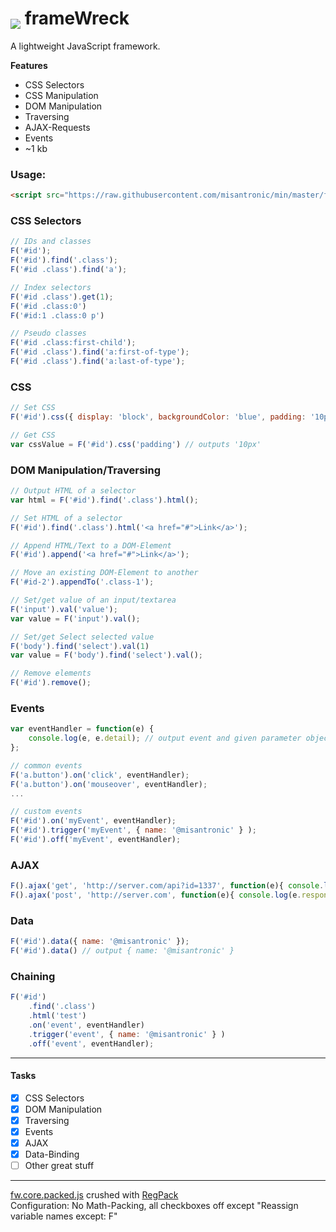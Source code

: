 <h1><img src="https://raw.githubusercontent.com/google/material-design-icons/master/action/2x_web/ic_dashboard_black_24dp.png" valign="bottom"> frameWreck</h1>

A lightweight JavaScript framework.

**Features**
 - CSS Selectors
 - CSS Manipulation
 - DOM Manipulation
 - Traversing
 - AJAX-Requests
 - Events
 - ~1 kb 

### Usage:
```html
<script src="https://raw.githubusercontent.com/misantronic/min/master/framewreck/fw.core.min.js"></script>
```

### CSS Selectors
```javascript
// IDs and classes
F('#id');
F('#id').find('.class');
F('#id .class').find('a');

// Index selectors
F('#id .class').get(1);
F('#id .class:0')
F('#id:1 .class:0 p')

// Pseudo classes
F('#id .class:first-child');
F('#id .class').find('a:first-of-type');
F('#id .class').find('a:last-of-type');
```

### CSS
```javascript
// Set CSS
F('#id').css({ display: 'block', backgroundColor: 'blue', padding: '10px' });

// Get CSS
var cssValue = F('#id').css('padding') // outputs '10px'
```

### DOM Manipulation/Traversing
```javascript
// Output HTML of a selector
var html = F('#id').find('.class').html();

// Set HTML of a selector
F('#id').find('.class').html('<a href="#">Link</a>');

// Append HTML/Text to a DOM-Element
F('#id').append('<a href="#">Link</a>');

// Move an existing DOM-Element to another
F('#id-2').appendTo('.class-1');

// Set/get value of an input/textarea
F('input').val('value');
var value = F('input').val();

// Set/get Select selected value
F('body').find('select').val(1)
var value = F('body').find('select').val();

// Remove elements
F('#id').remove();
```

### Events
```javascript
var eventHandler = function(e) {
	console.log(e, e.detail); // output event and given parameter object
};

// common events
F('a.button').on('click', eventHandler);
F('a.button').on('mouseover', eventHandler);
...

// custom events
F('#id').on('myEvent', eventHandler);
F('#id').trigger('myEvent', { name: '@misantronic' } );
F('#id').off('myEvent', eventHandler);
```

### AJAX
```javascript
F().ajax('get', 'http://server.com/api?id=1337', function(e){ console.log(e.responseText) });
F().ajax('post', 'http://server.com', function(e){ console.log(e.responseText) }, { name: '@misantronic' });
```

### Data
```javascript
F('#id').data({ name: '@misantronic' });
F('#id').data() // output { name: '@misantronic' }
```

### Chaining
```javascript
F('#id')
	.find('.class')
	.html('test')
	.on('event', eventHandler)
	.trigger('event', { name: '@misantronic' } )
	.off('event', eventHandler);
```

---

#### Tasks
- [x] CSS Selectors
- [x] DOM Manipulation
- [x] Traversing
- [x] Events
- [x] AJAX
- [x] Data-Binding
- [ ] Other great stuff

---


[fw.core.packed.js] crushed with [RegPack]<br>
Configuration: No Math-Packing, all checkboxes off except "Reassign variable names except: F" 

[fw.core.packed.js]:https://github.com/misantronic/min/blob/master/framewreck/fw.core.packed.js
[RegPack]:http://siorki.github.io/regPack.html